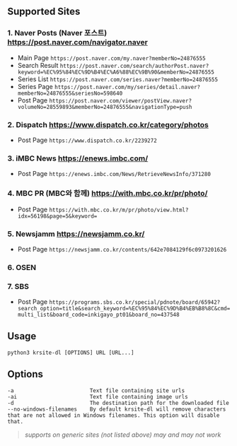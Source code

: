 ## Supported Sites
### 1. Naver Posts (Naver 포스트) https://post.naver.com/navigator.naver
* Main Page
```https://post.naver.com/my.naver?memberNo=24876555```
* Search Result
```https://post.naver.com/search/authorPost.naver?keyword=%EC%95%84%EC%9D%B4%EC%A6%88%EC%9B%90&memberNo=24876555```
* Series List
```https://post.naver.com/series.naver?memberNo=24876555```
* Series Page
```https://post.naver.com/my/series/detail.naver?memberNo=24876555&seriesNo=598640```
* Post Page
```https://post.naver.com/viewer/postView.naver?volumeNo=28559893&memberNo=24876555&navigationType=push```

### 2. Dispatch https://www.dispatch.co.kr/category/photos
* Post Page
```https://www.dispatch.co.kr/2239272```

### 3. iMBC News https://enews.imbc.com/
* Post Page
```https://enews.imbc.com/News/RetrieveNewsInfo/371280```

### 4. MBC PR (MBC와 함께) https://with.mbc.co.kr/pr/photo/
* Post Page
```https://with.mbc.co.kr/m/pr/photo/view.html?idx=56198&page=5&keyword=```

### 5. Newsjamm https://newsjamm.co.kr/
* Post Page
```https://newsjamm.co.kr/contents/642e7084129f6c0973201626```

### 6. OSEN

### 7. SBS
* Post Page
```https://programs.sbs.co.kr/special/pdnote/board/65942?search_option=title&search_keyword=%EC%95%84%EC%9D%B4%EB%B8%8C&cmd=multi_list&board_code=inkigayo_pt01&board_no=437548```


## Usage
```python3 krsite-dl [OPTIONS] URL [URL...]```

## Options
```
-a                        Text file containing site urls
-ai                       Text file containing image urls
-d                        The destination path for the downloaded file
--no-windows-filenames    By default krsite-dl will remove characters that are not allowed in Windows filenames. This option will disable that.
```
> *supports on generic sites (not listed above) may and may not work*